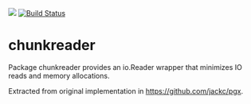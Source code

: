 [![](https://godoc.org/github.com/jackc/chunkreader?status.svg)](https://godoc.org/github.com/jackc/chunkreader)
[![Build Status](https://travis-ci.org/jackc/chunkreader.svg)](https://travis-ci.org/jackc/chunkreader)

# chunkreader

Package chunkreader provides an io.Reader wrapper that minimizes IO reads and memory allocations.

Extracted from original implementation in https://github.com/jackc/pgx.
